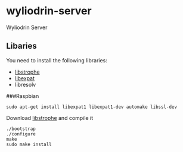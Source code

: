 wyliodrin-server
================

Wyliodrin Server


Libaries
--------
You need to install the following libraries:
* [libstrophe](http://strophe.im/libstrophe/)
* [libexpat](http://expat.sourceforge.net/)
* libresolv

###Raspbian

    sudo apt-get install libexpat1 libexpat1-dev automake libssl-dev

Download [libstrophe](https://github.com/strophe/libstrophe) and compile it
    
    ./bootstrap
    ./configure
    make
    sudo make install


    


